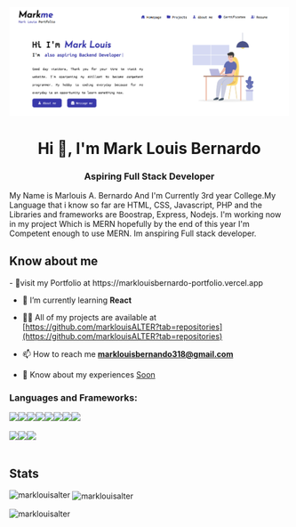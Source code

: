 ![logo](https://github.com/marklouisALTER/marklouisALTER/blob/main/banner.PNG)
 <h1 align="center">Hi 👋, I'm Mark Louis Bernardo</h1>
<h3 align="center">Aspiring Full Stack Developer</h3>
My Name is Marlouis A. Bernardo And I'm Currently 3rd year College.My Language that i know so far are HTML, CSS, Javascript, PHP and the Libraries and frameworks are Boostrap, Express, Nodejs. I'm working now in my project Which is MERN hopefully by the end of this year I'm Competent enough to use MERN. Im anspiring Full stack developer.

<h2>Know about me </h2>
-  🚩visit my Portfolio at https://marklouisbernardo-portfolio.vercel.app

- 🌱 I’m currently learning **React**

- 👨‍💻 All of my projects are available at [https://github.com/marklouisALTER?tab=repositories](https://github.com/marklouisALTER?tab=repositories)

- 📫 How to reach me **marklouisbernando318@gmail.com**

- 📄 Know about my experiences [Soon](Soon)

<h3 align="left">Languages and Frameworks:</h3>
<img align="left" src="https://img.shields.io/badge/html5-%23E34F26.svg?style=for-the-badge&logo=html5&logoColor=white"/>
<img align="left" src="https://img.shields.io/badge/css3-%231572B6.svg?style=for-the-badge&logo=css3&logoColor=white"/>
<img align="left" src="https://img.shields.io/badge/php-%23777BB4.svg?style=for-the-badge&logo=php&logoColor=white"/>
<img align="left" src="https://img.shields.io/badge/javascript-%23323330.svg?style=for-the-badge&logo=javascript&logoColor=%23F7DF1E"/>
<img align="left" src="https://img.shields.io/badge/node.js-6DA55F?style=for-the-badge&logo=node.js&logoColor=white"/>
<img align="left" src="https://img.shields.io/badge/MongoDB-%234ea94b.svg?style=for-the-badge&logo=mongodb&logoColor=white"/>
<img align="left" src="https://img.shields.io/badge/bootstrap-%23563D7C.svg?style=for-the-badge&logo=bootstrap&logoColor=white"/>
<img align="left" src="https://img.shields.io/badge/express.js-%23404d59.svg?style=for-the-badge&logo=express&logoColor=%2361DAFB"/>

<br><br>
<img align="left" src="https://img.shields.io/badge/java-%23ED8B00.svg?style=for-the-badge&logo=openjdk&logoColor=white"/>
<img align="left" src="https://img.shields.io/badge/React-20232A?style=for-the-badge&logo=react&logoColor=61DAFB">
<img align="left" src="	https://img.shields.io/badge/Tailwind_CSS-38B2AC?style=for-the-badge&logo=tailwind-css&logoColor=white">
<br><br>
<h2>Stats </h2>
<p><img align="left" src="https://github-readme-stats.vercel.app/api/top-langs?username=marklouisalter&show_icons=true&locale=en&layout=compact" alt="marklouisalter" /></p>

<p>&nbsp;<img align="center" src="https://github-readme-stats.vercel.app/api?username=marklouisalter&show_icons=true&locale=en" alt="marklouisalter" /></p>

<p><img align="center" src="https://github-readme-streak-stats.herokuapp.com/?user=marklouisalter&" alt="marklouisalter" /></p>
